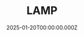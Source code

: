 ---
date: 2025-01-20T00:00:00.000Z
description: A lamp that @memicaht created out of recycled materials.
draft: false
icon: 2025-01-20-lamp.webp
language: en
title: LAMP
link: https://www.instagram.com/p/DFBZS5TSE2i/?img_index=2
alt: A photo of a glowing lamp sitting on a plywood tabletop. A basket of pears sits to the left.

---